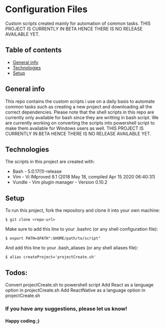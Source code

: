 # Configuration Files
Custom scripts created mainly for automation of common tasks.
THIS PROJECT IS CURRENTLY IN BETA HENCE THERE IS NO RELEASE AVAILABLE YET.

## Table of contents
* [General info](#general-info)
* [Technologies](#technologies)
* [Setup](#setup)

## General info
This repo contains the custom scripts i use on a daily basis to automate common tasks such as creating a new project and downloading all the correct dependencies.
Please note that the shell scripts in this repo are currently only available for bash since they are writting in bash script.
We are currently working on converting the scripts into powershell script to make them available for Windows users as well.
THIS PROJECT IS CURRENTLY IN BETA HENCE THERE IS NO RELEASE AVAILABLE YET.

## Technologies
The scripts in this project are created with:
* Bash - 5.0.17(1)-release
* Vim - Vi IMproved 8.1 (2018 May 18, compiled Apr 15 2020 06:40:31)
* Vundle - Vim plugin manager - Version 0.10.2
	
## Setup
To run this project, fork the repository and clone it into your own machine:

```
$ git clone <repo-url>
```

Make sure to add this line to your .bashrc (or any shell configuration file):

```
$ export PATH=$PATH":$HOME/path/to/script"
```

And add this line to your .bash_aliases (or any shell aliases file):

```
$ alias createProject='projectCreate.sh' 
```

## Todos:
Convert projectCreate.sh to powershell script
Add React as a language option in projectCreate.sh
Add ReactNative as a language option in projectCreate.sh

### If you have any suggestions, please let us know!
#### Happy coding ;)
